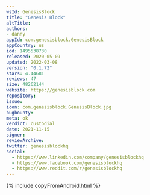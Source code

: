```yaml
---
wsId: GenesisBlock
title: "Genesis Block"
altTitle: 
authors:
- danny
appId: com.genesisblock.GenesisBlock
appCountry: us
idd: 1495538730
released: 2020-05-09
updated: 2022-03-08
version: "0.1.72"
stars: 4.44681
reviews: 47
size: 48262144
website: https://genesisblock.com
repository: 
issue: 
icon: com.genesisblock.GenesisBlock.jpg
bugbounty: 
meta: ok
verdict: custodial
date: 2021-11-15
signer: 
reviewArchive:
twitter: genesisblockhq
social:
  - https://www.linkedin.com/company/genesisblockhq
  - https://www.facebook.com/genesisblockhq
  - https://www.reddit.com/r/genesisblockhq
---
```


{% include copyFromAndroid.html %}
